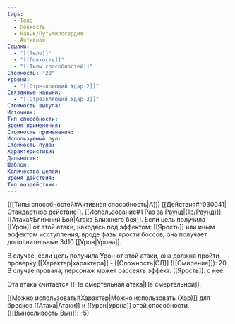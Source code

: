 ```yaml
---
tags:
  - Тело
  - Ловкость
  - Навык/ПутьМилосердия
  - Активная
Ссылки:
  - "[[Тело]]"
  - "[[Ловкость]]"
  - "[[Типы способностей]]"
Стоимость: "20"
Уровни:
  - "[[Отрезвляющий Удар 2]]"
Связанные навыки:
  - "[[Отрезвляющий Удар 2]]"
Стоимость выкупа:
Источник:
Тип способности:
Время применения:
Стоимость применения:
Используемый пул:
Стоимость пула:
Характеристики:
Дальность:
Шаблон:
Количество целей:
Время действия:
Тип воздействия:
---
```

([[Типы способностей#Активная способность|А]]) [[Действия#^030041|Стандартное действие]]. [[Использование#1 Раз за Раунд|(1р/Раунд)]]. [[Атака#Ближний Бой|Атака Ближнего боя]]. Если цель получила [[Урон]] от этой атаки, находясь под эффектом: [[Ярость]] или иным эффектом исступления, вроде фазы ярости боссов, она получает дополнительные 3d10 [[Урон|Урона]]. 

В случае, если цель получила Урон от этой атаки, она должна пройти проверку [[Характер|характера]] - [[Сложность|СЛ]] ([[Смирение]]): 20. В случае провала, персонаж может рассеять эффект: [[Ярость]]. с нее. 

Эта атака считается [[Не смертельная атака|Не смертельной]].

[[Можно использовать#Характер|Можно использовать (Хар)]] для бросков [[Атака|Атаки]] и [[Урон|Урона]] этой способности. ([[Выносливость|Вын]]: -5)